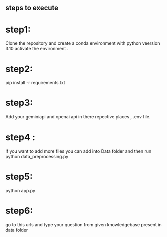 ## steps to execute

# step1:
Clone the repository  and create a conda environment with python veersion 3.10
activate the environment .

# step2:
pip install -r requirements.txt

# step3:
Add your geminiapi and openai api in there repective places , .env  file.

# step4 :
If you want to add more files you can add into Data folder and then run
python data_preprocessing.py  

# step5:
python app.py 

# step6:
go to this urls and type your question from given knowledgebase  present in data folder
